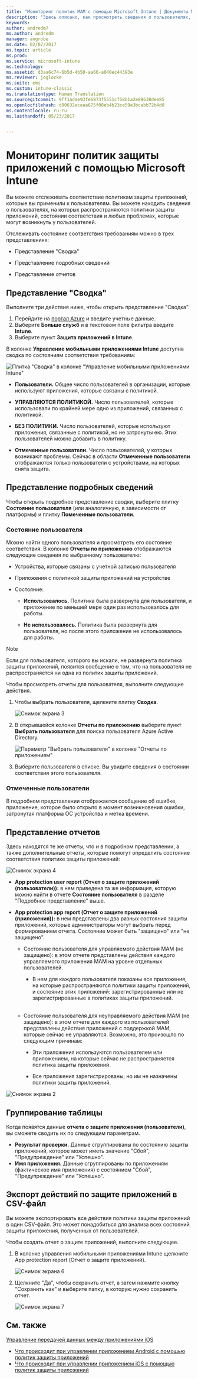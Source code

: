 ```yaml
---
title: "Мониторинг политик MAM с помощью Microsoft Intune | Документы Майкрософт"
description: "Здесь описано, как просмотреть сведения о пользователях, использующих политику, и ознакомиться с более подробной информацией."
keywords: 
author: andredm7
ms.author: andredm
manager: angrobe
ms.date: 02/07/2017
ms.topic: article
ms.prod: 
ms.service: microsoft-intune
ms.technology: 
ms.assetid: d3aa6c74-6b5d-4b50-aa66-a040ec44393e
ms.reviewer: joglocke
ms.suite: ems
ms.custom: intune-classic
ms.translationtype: Human Translation
ms.sourcegitcommit: 9ff1adae93fe6873f5551cf58b1a2e89638dee85
ms.openlocfilehash: d80632aceaa675f08eb4b23ce59e3bcabb72b4d0
ms.contentlocale: ru-ru
ms.lasthandoff: 05/23/2017


---
```


# <a name="monitor-app-protection-policies-with-microsoft-intune"></a>Мониторинг политик защиты приложений с помощью Microsoft Intune
Вы можете отслеживать соответствие политикам защиты приложений, которые вы применили к пользователям. Вы можете находить сведения о пользователях, на которых распространяются политики защиты приложений, состоянии соответствия и любых проблемах, которые могут возникнуть у пользователей.

Отслеживать состояние соответствия требованиям можно в трех представлениях:

-   Представление "Сводка"

-   Представление подробных сведений

-   Представление отчетов

## <a name="summary-view"></a>Представление "Сводка"

Выполните три действия ниже, чтобы открыть представление "Сводка".

1. Перейдите на [портал Azure](https://portal.azure.com) и введите учетные данные.
2. Выберите **Больше служб** и в текстовом поле фильтра введите **Intune**.
3. Выберите пункт **Защита приложений в Intune**.

В колонке **Управление мобильными приложениями Intune** доступна сводка по состояниям соответствия требованиям:

![Плитка "Сводка" в колонке "Управление мобильными приложениями Intune"](../media/mam-azure-portal-user-status-summary.png)

-   **Пользователи.** Общее число пользователей в организации, которые используют приложения, которые связаны с политикой.

-   **УПРАВЛЯЮТСЯ ПОЛИТИКОЙ.** Число пользователей, которые использовали по крайней мере одно из приложений, связанных с политикой.

-   **БЕЗ ПОЛИТИКИ.** Число пользователей, которые используют приложения, связанные с политикой, но не затронуты ею. Этих пользователей можно добавить в политику.

- **Отмеченные пользователи.** Число пользователей, у которых возникают проблемы. Сейчас в области **Отмеченные пользователи** отображаются только пользователи с устройствами, на которых снята защита.


## <a name="detailed-view"></a>Представление подробных сведений
Чтобы открыть подробное представление сводки, выберите плитку **Состояние пользователя** (или аналогичную, в зависимости от платформы) и плитку **Помеченные пользователи**.

### <a name="user-status"></a>Состояние пользователя
Можно найти одного пользователя и просмотреть его состояние соответствия. В колонке **Отчеты по приложению** отображаются следующие сведения по выбранному пользователю:
- Устройства, которые связаны с учетной записью пользователя

- Приложения с политикой защиты приложений на устройстве

- Состояние:

  - **Использовалось.** Политика была развернута для пользователя, и приложение по меньшей мере один раз использовалось для работы.

  - **Не использовалось.** Политика была развернута для пользователя, но после этого приложение не использовалось для работы.

>[!NOTE]
> Если для пользователя, которого вы искали, не развернута политика защиты приложений, появится сообщение о том, что на пользователя не распространяется ни одна из политик защиты приложений.

Чтобы просмотреть отчеты для пользователя, выполните следующие действия.

1.  Чтобы выбрать пользователя, щелкните плитку **Сводка**.

    ![Снимок экрана 3](../media/MAM-reporting-6.png)

2. В открывшейся колонке **Отчеты по приложению** выберите пункт **Выбрать пользователя** для поиска пользователя Azure Active Directory.

    ![Параметр "Выбрать пользователя" в колонке "Отчеты по приложениям"](../media/MAM-reporting-2.png)

3. Выберите пользователя в списке. Вы увидите сведения о состоянии соответствия этого пользователя.

### <a name="flagged-users"></a>Отмеченные пользователи
В подробном представлении отображается сообщение об ошибке, приложение, которое было открыто в момент возникновения ошибки, затронутая платформа ОС устройства и метка времени.

## <a name="reporting-view"></a>Представление отчетов

Здесь находятся те же отчеты, что и в подробном представлении, а также дополнительные отчеты, которые помогут определить состояние соответствия политике защиты приложений:

![Снимок экрана 4](../media/MAM-reporting-7.png)

-   **App protection user report (Отчет о защите приложений (пользователи)):** в нем приведена та же информация, которую можно найти в отчете **Состояние пользователя** в разделе "Подробное представление" выше.

-   **App protection app report (Отчет о защите приложений (приложения)):** в нем представлены два разных состояния защиты приложений, которые администраторы могут выбрать перед формированием отчета. Состояние может быть "защищено" или "не защищено".

    -   Состояние пользователя для управляемого действия MAM (не защищено): в этом отчете представлены действия каждого управляемого приложения MAM на уровне отдельных пользователей.

        -   В нем для каждого пользователя показаны все приложения, на которые распространяются политики защиты приложений, и состояние этих приложений: зарегистрированные или не зарегистрированные в политиках защиты приложений.
<br></br>
    -   Состояние пользователя для неуправляемого действия MAM (не защищено): в этом отчете для каждого из пользователей представлены действия приложений с поддержкой MAM, которые сейчас не управляются. Возможно, это произошло по следующим причинам:

        -   Эти приложения используются пользователем или приложением, на которые сейчас не распространяется политика защиты приложений.

        -   Все приложения зарегистрированы, но им не назначены политики защиты приложений.

![Снимок экрана 2](../media/MAM-reporting-4.png)

## <a name="table-grouping"></a>Группирование таблицы

Когда появятся данные **отчета о защите приложения (пользователи)**, вы сможете сводить их по следующим параметрам.

- **Результат проверки.** Данные сгруппированы по состоянию защиты приложений, которое может иметь значение "Сбой", "Предупреждение" или "Успешно".
- **Имя приложения.** Данные сгруппированы по приложениям (фактическое имя приложения) с состоянием "Сбой", "Предупреждение" или "Успешно".

## <a name="export-app-protection-activities-to-csv"></a>Экспорт действий по защите приложений в CSV-файл

Вы можете экспортировать все действия политики защиты приложений в один CSV-файл. Это может понадобиться для анализа всех состояний защиты приложения, полученных от пользователей.

Чтобы создать отчет о защите приложений, выполните следующее.

1. В колонке управления мобильными приложениями Intune щелкните App protection report (Отчет о защите приложений).

    ![Снимок экрана 6](../media/app-protection-report-csv-2.png)

2. Щелкните "Да", чтобы сохранить отчет, а затем нажмите кнопку "Сохранить как" и выберите папку, в которую нужно сохранить отчет.

    ![Снимок экрана 7](../media/app-protection-report-csv-1.png)

## <a name="see-also"></a>См. также
[Управление передачей данных между приложениями iOS](manage-data-transfer-between-ios-apps-with-microsoft-intune.md)

* [Что происходит при управлении приложением Android с помощью политик защиты приложений](user-experience-for-mam-enabled-android-apps-with-microsoft-intune.md)
* [Что происходит при управлении приложением iOS с помощью политик защиты приложений](user-experience-for-mam-enabled-ios-apps-with-microsoft-intune.md)

